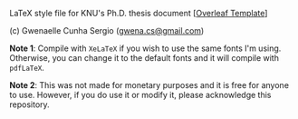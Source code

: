LaTeX style file for KNU's Ph.D. thesis document [[Overleaf Template](https://www.overleaf.com/latex/templates/phd-thesis-template-knu/wzwwnhnmbdjq)]

(c) Gwenaelle Cunha Sergio (gwena.cs@gmail.com)

**Note 1**: Compile with `XeLaTeX` if you wish to use the same fonts I'm using. Otherwise, you can change it to the default fonts and it will compile with `pdfLaTeX`.

**Note 2**: This was not made for monetary purposes and it is free for anyone to use. However, if you do use it or modify it, please acknowledge this repository.
